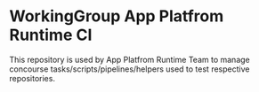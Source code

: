 # WorkingGroup App Platfrom Runtime CI

This repository is used by App Platfrom Runtime Team to manage concourse tasks/scripts/pipelines/helpers used to test respective repositories.
